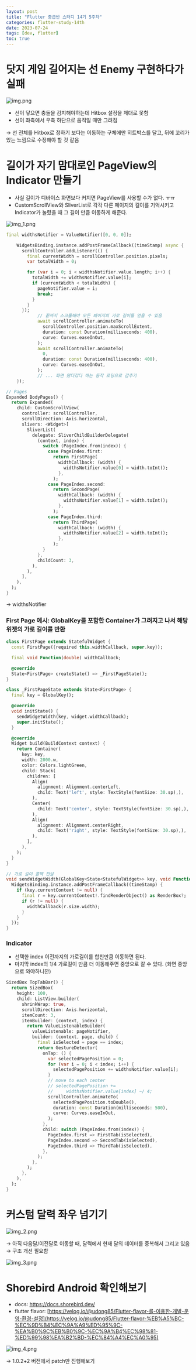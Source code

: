 ```yaml
---
layout: post
title: "Flutter 중급반 스터디 14기 5주차"
categories: flutter-study-14th
date: 2023-07-24
tags: [dev, flutter]
toc: true
---
```


# 닷지 게임 길어지는 선 Enemy 구현하다가 실패

![img.png](/images/flutter/study_14th/week5/img.png)

- 선이 닿으면 충돌을 감지해야하는데 Hitbox 설정을 제대로 못함
- 선이 좌측에서 우측 하단으로 움직일 때만 그려짐

→  선 전체를 Hitbox로 정하기 보다는 이동하는 구체에만 히트박스를 달고, 뒤에 꼬리가 있는 느낌으로 수정해야 할 것 같음

# 길이가 자기 맘대로인 PageView의 Indicator 만들기

- 사실 길이가 디바이스 화면보다 커지면 PageView를 사용할 수가 없다. ㅠㅠ
- CustomScrollView와 SliverList로 각각 다른 페이지의 길이를 기억시키고 Indicator가 눌렸을 때 그 길이 만큼 이동하게 해준다.

![img_1.png](/images/flutter/study_14th/week5/img_1.png)

```dart
final widthsNotifier = ValueNotifier([0, 0, 0]);

	WidgetsBinding.instance.addPostFrameCallback((timeStamp) async {
      scrollController.addListener(() {
        final currentWidth = scrollController.position.pixels;
        var totalWidth = 0;

        for (var i = 0; i < widthsNotifier.value.length; i++) {
          totalWidth += widthsNotifier.value[i];
          if (currentWidth < totalWidth) {
            pageNotifier.value = i;
            break;
          }
        }
      });
			// 끝까지 스크롤해야 모든 페이지의 가로 길이를 얻을 수 있음
			await scrollController.animateTo(
			  scrollController.position.maxScrollExtent,
			  duration: const Duration(milliseconds: 400),
			  curve: Curves.easeInOut,
			);
			await scrollController.animateTo(
			  0,
			  duration: const Duration(milliseconds: 400),
			  curve: Curves.easeInOut,
			);
			// ... 화면 왔다갔다 하는 동작 로딩으로 감추기
	});

// Pages
Expanded BodyPages() {
  return Expanded(
    child: CustomScrollView(
      controller: scrollController,
      scrollDirection: Axis.horizontal,
      slivers: <Widget>[
        SliverList(
          delegate: SliverChildBuilderDelegate(
            (context, index) {
              switch (PageIndex.from(index)) {
                case PageIndex.first:
                  return FirstPage(
                    widthCallback: (width) {
                      widthsNotifier.value[0] = width.toInt();
                    },
                  );
                case PageIndex.second:
                  return SecondPage(
                    widthCallback: (width) {
                      widthsNotifier.value[1] = width.toInt();
                    },
                  );
                case PageIndex.third:
                  return ThirdPage(
                    widthCallback: (width) {
                      widthsNotifier.value[2] = width.toInt();
                    },
                  );
              }
            },
            childCount: 3,
          ),
        ),
      ],
    ),
  );
}
```

→ widthsNotifier

### First Page 예시: GlobalKey를 포함한 Container가 그려지고 나서 해당 위젯의 가로 길이를 반환

```dart
class FirstPage extends StatefulWidget {
  const FirstPage({required this.widthCallback, super.key});

  final void Function(double) widthCallback;

  @override
  State<FirstPage> createState() => _FirstPageState();
}

class _FirstPageState extends State<FirstPage> {
  final key = GlobalKey();

  @override
  void initState() {
    sendWidgetWidth(key, widget.widthCallback);
    super.initState();
  }

  @override
  Widget build(BuildContext context) {
    return Container(
      key: key,
      width: 2000.w,
      color: Colors.lightGreen,
      child: Stack(
        children: [
          Align(
            alignment: Alignment.centerLeft,
            child: Text('left', style: TextStyle(fontSize: 30.sp),),
          ),
          Center(
            child: Text('center', style: TextStyle(fontSize: 30.sp),),
          ),
          Align(
            alignment: Alignment.centerRight,
            child: Text('right', style: TextStyle(fontSize: 30.sp),),
          ),
        ],
      ),
    );
  }
}

// 가로 길이 콜백 전달
void sendWidgetWidth(GlobalKey<State<StatefulWidget>> key, void Function(double width) widthCallback) {
  WidgetsBinding.instance.addPostFrameCallback((timeStamp) {
    if (key.currentContext != null) {
      final r = key.currentContext!.findRenderObject() as RenderBox?;
      if (r != null) {
        widthCallback(r.size.width);
      }
    }
  });
}
```

### Indicator

- 선택한 index 이전까지의 가로길이를 합친만큼 이동하면 된다.
- 마지막 index의 1/4 가로길이 만큼 더 이동해주면 중앙으로 갈 수 있다. (화면 중앙으로 와야하니깐)

```dart
SizedBox TopTabBar() {
  return SizedBox(
    height: 100,
    child: ListView.builder(
      shrinkWrap: true,
      scrollDirection: Axis.horizontal,
      itemCount: 3,
      itemBuilder: (context, index) {
        return ValueListenableBuilder(
          valueListenable: pageNotifier,
          builder: (context, page, child) {
            final isSelected = page == index;
            return GestureDetector(
              onTap: () {
                var selectedPagePosition = 0;
                for (var i = 0; i < index; i++) {
                  selectedPagePosition += widthsNotifier.value[i];
                }
                // move to each center
                // selectedPagePosition +=
                //     widthsNotifier.value[index] ~/ 4;
                scrollController.animateTo(
                  selectedPagePosition.toDouble(),
                  duration: const Duration(milliseconds: 500),
                  curve: Curves.easeInOut,
                );
              },
              child: switch (PageIndex.from(index)) {
                PageIndex.first => FirstTab(isSelected),
                PageIndex.second => SecondTab(isSelected),
                PageIndex.third => ThirdTab(isSelected),
              },
            );
          },
        );
      },
    ),
  );
}
```

# 커스텀 달력 좌우 넘기기

![img_2.png](/images/flutter/study_14th/week5/img_2.png)

→ 아직 다음달/이전달로 이동할 때, 달력에서 현재 달의 데이터를 중복해서 그리고 있음 → 구조 개선 필요함

![img_3.png](/images/flutter/study_14th/week5/img_3.png)

# Shorebird Android 확인해보기

- docs: https://docs.shorebird.dev/
- flutter flavor: [https://velog.io/@udong85/Flutter-flavor-를-이용한-개발-운영-환경-설정](https://velog.io/@udong85/Flutter-flavor-%EB%A5%BC-%EC%9D%B4%EC%9A%A9%ED%95%9C-%EA%B0%9C%EB%B0%9C-%EC%9A%B4%EC%98%81-%ED%99%98%EA%B2%BD-%EC%84%A4%EC%A0%95)

![img_4.png](/images/flutter/study_14th/week5/img_4.png)

→ 1.0.2+2 버전에서 patch만 진행해보기